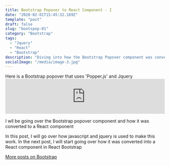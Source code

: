 ```yaml
---
title: Bootstrap Popover to React Component - I
date: "2020-02-01T15:45:32.169Z"
template: "post"
draft: false
slug: "bootspop-01"
category: "Bootstrap"
tags:
  - "Jquery"
  - "React"
  - "Bootstrap"
description: "Diving into how the Bootstrap Popover component was converted from using jQuery into a React component in React Bootstrap"
socialImage: "/media/image-3.jpg"
---
```

<p>
Here is a Bootstrap popover that uses 'Popper.js' and Jquery
<iframe src="https://rbaek.dev/projects/bootstrappopper/" width="100%" frameborder="0"  height="110">
</iframe>
</p>

I wll be going over the Bootstrap popover component and how it was converted to a React component

In this post, I will go over how javascript and jquery is used to make this work. In the next post, I will
start going over how it was converted into a React component in React Bootstrap



[More posts on Bootstrap](../tag/bootstrap)